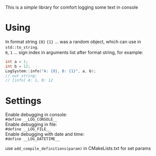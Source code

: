 This is a *simple* library for comfort logging some text in console
# Using  
In format string `{0}` `{1}` ... was a random object, which can use in `std::to_string`.  
`0`, `1` ... sign index in arguments list after format string, for example:   
```cpp
int a = 1;
int b = 12;
LogSystem::info("A: {0}, B: {1}", a, b);
// out string: 
// [info] A: 1, B: 12
```
# Settings  
Enable debugging in console:  
`#define __LOG_CONSOLE__`  
Enable debugging in file:  
`#define __LOG_FILE__`  
Enable debugging with date and time:  
`#define __LOG_DATETIME__`

use `add_compile_definitions(param)` in CMakeLists.txt for set params